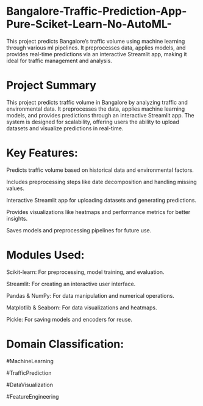 # Bangalore-Traffic-Prediction-App-Pure-Sciket-Learn-No-AutoML-
This project predicts Bangalore’s traffic volume using machine learning through various ml pipelines. It preprocesses data, applies models, and provides real-time predictions via an interactive Streamlit app, making it ideal for traffic management and analysis.

# Project Summary

This project predicts traffic volume in Bangalore by analyzing traffic and environmental data. It preprocesses the data, applies machine learning models, and provides predictions through an interactive Streamlit app. The system is designed for scalability, offering users the ability to upload datasets and visualize predictions in real-time.

# Key Features:

Predicts traffic volume based on historical data and environmental factors.

Includes preprocessing steps like date decomposition and handling missing values.

Interactive Streamlit app for uploading datasets and generating predictions.

Provides visualizations like heatmaps and performance metrics for better insights.

Saves models and preprocessing pipelines for future use.

# Modules Used:

Scikit-learn: For preprocessing, model training, and evaluation.

Streamlit: For creating an interactive user interface.

Pandas & NumPy: For data manipulation and numerical operations.

Matplotlib & Seaborn: For data visualizations and heatmaps.

Pickle: For saving models and encoders for reuse.

# Domain Classification:

#MachineLearning

#TrafficPrediction

#DataVisualization

#FeatureEngineering
